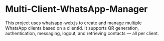 # Multi-Client-WhatsApp-Manager
This project uses whatsapp-web.js to create and manage multiple WhatsApp clients based on a clientId. It supports QR generation, authentication, messaging, logout, and retrieving contacts — all per client.
